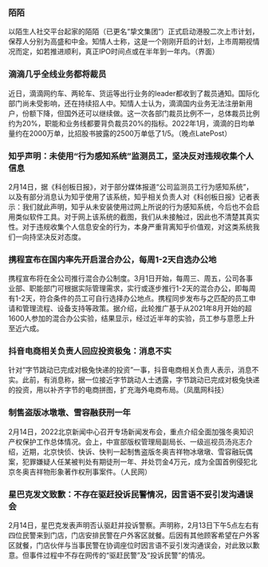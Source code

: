 ### 陌陌
以陌生人社交平台起家的陌陌（已更名“挚文集团”）正式启动港股二次上市计划，保荐人分别为高盛和中金。知情人士称，这是一个刚刚开启的计划，上市周期视情况而定，如若推进顺利，真正IPO时间点或在半年到一年内。（界面）
### 滴滴几乎全线业务都将裁员
近日，滴滴网约车、两轮车、货运等出行业务的leader都收到了裁员通知。国际化部门尚未受影响，还在持续招人中。知情人士认为，滴滴国内业务无法注册新用户，份额下降，但国外还可以继续做。这一次各部门裁员比例不一，总体裁员比例约为20%，职能和业务线都要背负裁员20%的指标。2022年1月，滴滴的日均单量约在2000万单，比招股书披露的2500万单低了1/5。（晚点LatePost）
### 知乎声明：未使用“行为感知系统”监测员工，坚决反对违规收集个人信息
2月14日，据《科创板日报》，对于部分媒体报道“公司监测员工行为感知系统”，以及有部分消息认为知乎使用了该系统，知乎相关负责人对《科创板日报》记者表示：我们就此声明，知乎从未安装使用过网上所说的行为感知系统，今后也不会启用类似软件工具。对于网上该系统的截图，我们从未接触过，因此也不清楚其真实性。对于违规收集个人信息安全的行为，本身严重背离知乎价值观，对这类系统我们一向持坚决反对态度。
### 携程宣布在国内率先开启混合办公，每周1-2天自选办公地
携程宣布将在全公司推行混合办公制度。3月1日开始，每周三、周五，公司各事业部、职能部门可根据实际管理需求，实行或逐步推行1-2天的混合办公，即每周有1-2天，符合条件的员工可自行选择办公地点。携程同步发布与之匹配的员工申请和管理流程、设备支持等政策。据介绍，此轮推广基于从2021年8月开始的超1600人参加的混合办公实验，结果显示，经过近半年的实验，员工参与意愿上升至近六成。
### 抖音电商相关负责人回应投资极兔：消息不实
针对“字节跳动已完成对极兔快递的投资”一事，抖音电商相关负责人表示，消息不实。此前，有消息称，据一位接近字节跳动人士透露，字节跳动已完成对极兔快递的投资，用以补齐字节的电商拼图，扩充海外电商布局。（凤凰网科技）
### 制售盗版冰墩墩、雪容融获刑一年
2月14日，2022北京新闻中心召开专场新闻发布会，重点介绍全面加强冬奥知识产权保护工作总体情况。会上，中宣部版权管理局副局长、一级巡视员汤兆志介绍，近期，北京快侦、快诉、快判一起制售盗版冬奥吉祥物冰墩墩、雪容融玩偶案，犯罪嫌疑人任某被判处有期徒刑一年、并处罚金4万元，成为全国首例侵犯北京冬奥吉祥物形象著作权刑事案件。（人民网）
### 星巴克发文致歉：不存在驱赶投诉民警情况，因言语不妥引发沟通误会
2月14日，星巴克发表声明否认驱赶并投诉警察。声明称，2月13日下午5点左右有四位民警来到门店，门店安排民警在户外客区就餐。后因有其他顾客希望在户外客区就餐，门店伙伴与当事民警在协调座位时因言语不妥引发沟通误会，对此致以歉意。但事件过程中不存在网传的“驱赶民警”及“投诉民警”的情况。
